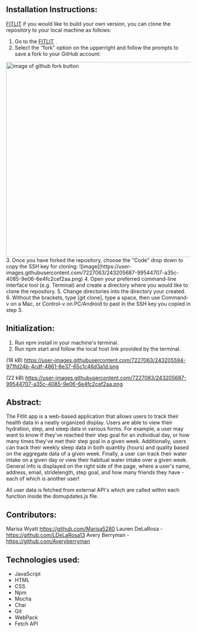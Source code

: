 ## Installation Instructions:

[FITLIT](https://github.com/Marisa5280/fitlit-starter-kit.git) if you would like to build your own version, you can clone the repository to your local machine as follows:
1. Go to the [FITLIT](https://github.com/Marisa5280/fitlit-starter-kit.git) .
2. Select the "fork" option on the upperright and follow the prompts to save a fork to your GitHub account:
<img width="532" alt="image of github fork button" src="https://user-images.githubusercontent.com/7227063/243205594-971fd24b-4cdf-4861-8e37-65c1c46d3a1d.png">
3. Once you have forked the repository, choose the "Code" drop down to copy the SSH key for cloning:
    ![image](https://user-images.githubusercontent.com/7227063/243205687-99544707-a35c-4085-9e06-6e4fc2cef2aa.png)
4. Open your preferred command-line interface tool (e.g. Terminal) and create a directory where you would like to clone the repository.
5. Change directories into the directory your created.
6. Without the brackets, type [git clone], type a space, then use Command-v on a Mac, or Control-v on PC/Android to past in the SSH key you copied in step 3.

## Initialization:
1. Run npm install in your machine's terminal.
2. Run npm start and follow the local host link provided by the terminal.

(18 kB)
https://user-images.githubusercontent.com/7227063/243205594-971fd24b-4cdf-4861-8e37-65c1c46d3a1d.png

(22 kB)
https://user-images.githubusercontent.com/7227063/243205687-99544707-a35c-4085-9e06-6e4fc2cef2aa.png

## Abstract:
The Fitlit app is a web-based application that allows users to track their health data in a neatly organized display. Users are able to view their hydration, step, and sleep data in various forms. For example, a user may want to know if they've reached their step goal for an individual day, or how many times they've met their step goal in a given week. Additionally, users can track their weekly sleep data in both quantity (hours) and quality based on the aggregate data of a given week. Finally, a user can track their water intake on a given day or view their habitual water intake over a given week. General info is displayed on the right side of the page, where a user's name, address, email, stridelength, step goal, and how many friends they have - each of which is another user!

All user data is fetched from external API's which are called within each function inside the domupdates.js file.

## Contributors:
Marisa Wyatt https://github.com/Marisa5280
Lauren DeLaRosa - https://github.com/LDeLaRosa13
Avery Berryman - https://github.com/Averyberryman

## Technologies used:

- JavaScript 
- HTML
- CSS 
- Npm
- Mocha 
- Chai
- Git 
- WebPack
- Fetch API




